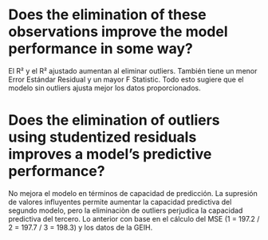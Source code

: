 # Does the elimination of these observations improve the model performance in some way?
El R² y el R² ajustado aumentan al eliminar outliers. También tiene un menor Error Estándar Residual y un mayor F Statistic. Todo esto sugiere que el modelo sin outliers ajusta mejor los datos proporcionados.

# Does the elimination of outliers using studentized residuals improves a model’s predictive performance?
No mejora el modelo en términos de capacidad de predicción. La supresión de valores influyentes permite aumentar la capacidad predictiva del segundo modelo, pero la eliminaciòn de outliers perjudica la capacidad predictiva del tercero. Lo anterior con base en el cálculo del MSE (1 = 197.2 / 2 = 197.7 / 3 = 198.3) y los datos de la GEIH. 
